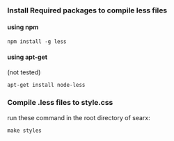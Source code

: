 ### Install Required packages to compile less files

#### using npm

`npm install -g less`

#### using apt-get

(not tested)

`apt-get install node-less`

### Compile .less files to style.css

run these command in the root directory of searx:

`make styles`